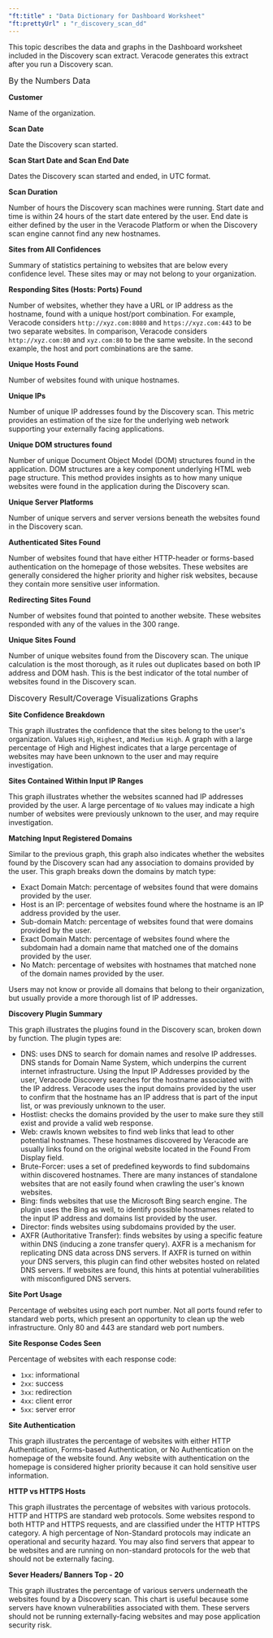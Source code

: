 ```yaml
---
"ft:title" : "Data Dictionary for Dashboard Worksheet"
"ft:prettyUrl" : "r_discovery_scan_dd"
---
```

This topic describes the data and graphs in the Dashboard worksheet included in the Discovery scan extract. Veracode generates this extract after you run a Discovery scan.

<p><span style="font-size: medium;">By the Numbers Data</span></p>

**Customer**

Name of the organization.

**Scan Date**

Date the Discovery scan started.

**Scan Start Date and Scan End Date**

Dates the Discovery scan started and ended, in UTC format.

**Scan Duration**

Number of hours the Discovery scan machines were running. Start date and time is within 24 hours of the start date entered by the user. End date is either defined by the user in the Veracode Platform or when the Discovery scan engine cannot find any new hostnames.

**Sites from All Confidences**

Summary of statistics pertaining to websites that are below every confidence level. These sites may or may not belong to your organization.

**Responding Sites \(Hosts: Ports\) Found**

Number of websites, whether they have a URL or IP address as the hostname, found with a unique host/port combination. For example, Veracode considers `http://xyz.com:8080` and `https://xyz.com:443` to be two separate websites. In comparison, Veracode considers `http://xyz.com:80` and `xyz.com:80` to be the same website. In the second example, the host and port combinations are the same.

**Unique Hosts Found**

Number of websites found with unique hostnames.

**Unique IPs**

Number of unique IP addresses found by the Discovery scan. This metric provides an estimation of the size for the underlying web network supporting your externally facing applications.

**Unique DOM structures found**

Number of unique Document Object Model \(DOM\) structures found in the application. DOM structures are a key component underlying HTML web page structure. This method provides insights as to how many unique websites were found in the application during the Discovery scan.

**Unique Server Platforms**

Number of unique servers and server versions beneath the websites found in the Discovery scan.

**Authenticated Sites Found**

Number of websites found that have either HTTP-header or forms-based authentication on the homepage of those websites. These websites are generally considered the higher priority and higher risk websites, because they contain more sensitive user information.

**Redirecting Sites Found**

Number of websites found that pointed to another website. These websites responded with any of the values in the 300 range.

**Unique Sites Found**

Number of unique websites found from the Discovery scan. The unique calculation is the most thorough, as it rules out duplicates based on both IP address and DOM hash. This is the best indicator of the total number of websites found in the Discovery scan.

<p><span style="font-size: medium;">Discovery Result/Coverage Visualizations Graphs</span></p>

**Site Confidence Breakdown**

This graph illustrates the confidence that the sites belong to the user's organization. Values `High`, `Highest`, and `Medium High`. A graph with a large percentage of High and Highest indicates that a large percentage of websites may have been unknown to the user and may require investigation.

**Sites Contained Within Input IP Ranges**

This graph illustrates whether the websites scanned had IP addresses provided by the user. A large percentage of `No` values may indicate a high number of websites were previously unknown to the user, and may require investigation.

**Matching Input Registered Domains**

Similar to the previous graph, this graph also indicates whether the websites found by the Discovery scan had any association to domains provided by the user. This graph breaks down the domains by match type:

   - Exact Domain Match: percentage of websites found that were domains provided by the user.
   - Host is an IP: percentage of websites found where the hostname is an IP address provided by the user.
   - Sub-domain Match: percentage of websites found that were domains provided by the user.
   - Exact Domain Match: percentage of websites found where the subdomain had a domain name that matched one of the domains provided by the user.
   - No Match: percentage of websites with hostnames that matched none of the domain names provided by the user.

   Users may not know or provide all domains that belong to their organization, but usually provide a more thorough list of IP addresses.

**Discovery Plugin Summary**

This graph illustrates the plugins found in the Discovery scan, broken down by function. The plugin types are:

   - DNS: uses DNS to search for domain names and resolve IP addresses. DNS stands for Domain Name System, which underpins the current internet infrastructure. Using the Input IP Addresses provided by the user, Veracode Discovery searches for the hostname associated with the IP address. Veracode uses the input domains provided by the user to confirm that the hostname has an IP address that is part of the input list, or was previously unknown to the user.
   - Hostlist: checks the domains provided by the user to make sure they still exist and provide a valid web response.
   - Web: crawls known websites to find web links that lead to other potential hostnames. These hostnames discovered by Veracode are usually links found on the original website located in the Found From Display field.
   - Brute-Forcer: uses a set of predefined keywords to find subdomains within discovered hostnames. There are many instances of standalone websites that are not easily found when crawling the user's known websites.
   - Bing: finds websites that use the Microsoft Bing search engine. The plugin uses the Bing as well, to identify possible hostnames related to the input IP address and domains list provided by the user.
   - Director: finds websites using subdomains provided by the user.
   - AXFR \(Authoritative Transfer\): finds websites by using a specific feature within DNS \(inducing a zone transfer query\). AXFR is a mechanism for replicating DNS data across DNS servers. If AXFR is turned on within your DNS servers, this plugin can find other websites hosted on related DNS servers. If websites are found, this hints at potential vulnerabilities with misconfigured DNS servers.

**Site Port Usage**

Percentage of websites using each port number. Not all ports found refer to standard web ports, which present an opportunity to clean up the web infrastructure. Only 80 and 443 are standard web port numbers.

**Site Response Codes Seen**

Percentage of websites with each response code:
 
   - `1xx`: informational
   - `2xx`: success
   - `3xx`: redirection
   - `4xx`: client error
   - `5xx`: server error

**Site Authentication**

This graph illustrates the percentage of websites with either HTTP Authentication, Forms-based Authentication, or No Authentication on the homepage of the website found. Any website with authentication on the homepage is considered higher priority because it can hold sensitive user information.

**HTTP vs HTTPS Hosts**

This graph illustrates the percentage of websites with various protocols. HTTP and HTTPS are standard web protocols. Some websites respond to both HTTP and HTTPS requests, and are classified under the HTTP HTTPS category. A high percentage of Non-Standard protocols may indicate an operational and security hazard. You may also find servers that appear to be websites and are running on non-standard protocols for the web that should not be externally facing.

**Sever Headers/ Banners Top - 20**

This graph illustrates the percentage of various servers underneath the websites found by a Discovery scan. This chart is useful because some servers have known vulnerabilities associated with them. These servers should not be running externally-facing websites and may pose application security risk.